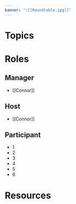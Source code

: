 ```yaml
---
banner: "![[Roundtable.jpg]]"
---
```

# Topics
# Roles
## Manager
- [[Connor]]
## Host
- [[Connor]]
## Participant
- 1
- 2
- 3
- 4
- 5
- 6
# Resources
